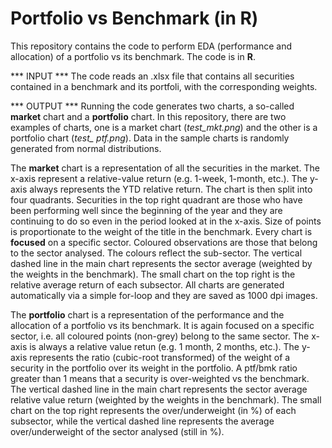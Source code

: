 # Portfolio vs Benchmark (in R)
This repository contains the code to perform EDA (performance and allocation) of a portfolio vs its benchmark.
The code is in <b>R</b>.

*** INPUT ***
The code reads an .xlsx file that contains all securities contained in a benchmark and its portfoli, with the corresponding
weights.

*** OUTPUT ***
Running the code generates two charts, a so-called <b>market</b> chart and a <b>portfolio</b> chart. In this repository,
there are two examples of charts, one is a market chart (<i>test_mkt.png</i>) and the other is a portfolio chart (<i>test_
ptf.png</i>). Data in the sample charts is randomly generated from normal distributions.

The <b>market</b> chart is a representation of all the securities in the market. The x-axis represent a relative-value
return (e.g. 1-week, 1-month, etc.). The y-axis always represents the YTD relative return. The chart is then split into
four quadrants. Securities in the top right quadrant are those who have been performing well since the beginning of the year
and they are continuing to do so even in the period looked at in the x-axis. Size of points is proportionate to the weight of
the title in the benchmark.
Every chart is <b>focused</b> on a specific sector. Coloured observations are those that belong to the sector analysed.
The colours reflect the sub-sector.
The vertical dashed line in the main chart represents the sector average (weighted by the weights in the benchmark).
The small chart on the top right is the relative average return of each subsector.
All charts are generated automatically via a simple for-loop and they are saved as 1000 dpi images.

The <b>portfolio</b> chart is a representation of the performance and the allocation of a portfolio vs its benchmark. It is
again focused on a specific sector, i.e. all coloured points (non-grey) belong to the same sector.
The x-axis is always a relative value retun (e.g. 1 month, 2 months, etc.). The y-axis represents the ratio (cubic-root
transformed) of the weight of a security in the portfolio over its weight in the portfolio. A ptf/bmk ratio greater than 1
means that a security is over-weighted vs the benchmark.
The vertical dashed line in the main chart represents the sector average relative value return (weighted by the weights
in the benchmark).
The small chart on the top right represents the over/underweight (in %) of each subsector, while the vertical dashed line
represents the average over/underweight of the sector analysed (still in %).
